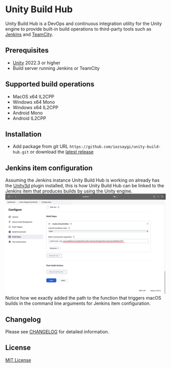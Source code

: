 # Unity Build Hub
Unity Build Hub is a DevOps and continuous integration utility for the Unity engine to provide built-in build operations to third-party tools such as [Jenkins](https://www.jenkins.io/) and [TeamCity](https://www.jetbrains.com/teamcity/).

## Prerequisites
* [Unity](https://unity.com/) 2022.3 or higher
* Build server running Jenkins or TeamCity

## Supported build operations
* MacOS x64 IL2CPP
* Windows x64 Mono
* Windows x64 IL2CPP
* Android Mono
* Android IL2CPP

## Installation
* Add package from git URL ``https://github.com/iozsaygi/unity-build-hub.git`` or download the [latest release](https://github.com/iozsaygi/unity-build-hub/releases/latest)

## Jenkins item configuration
Assuming the Jenkins instance Unity Build Hub is working on already has the [Unity3d](https://plugins.jenkins.io/unity3d-plugin/) plugin installed, this is how Unity Build Hub can be linked to the Jenkins item that produces builds by using the Unity engine.
![Jenkins Item Configuration](https://github.com/iozsaygi/unity-build-hub/blob/main/Images/JenkinsItemConfiguration.png?raw=true)
Notice how we exactly added the path to the function that triggers macOS builds in the command line arguments for Jenkins item configuration.

## Changelog
Please see [CHANGELOG](https://github.com/iozsaygi/unity-build-hub/blob/main/CHANGELOG.md) for detailed information.

## License
[MIT License](https://github.com/iozsaygi/unity-build-hub/blob/main/LICENSE)